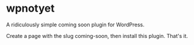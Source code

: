 # wpnotyet
A ridiculously simple coming soon plugin for WordPress.

Create a page with the slug coming-soon, then install this plugin. That's it.
